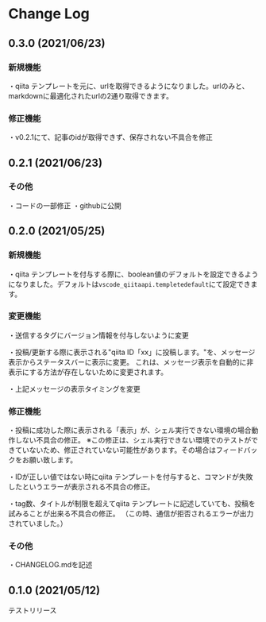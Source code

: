 # Change Log

## 0.3.0 (2021/06/23)

### 新規機能

・qiita テンプレートを元に、urlを取得できるようになりました。urlのみと、markdownに最適化されたurlの2通り取得できます。

### 修正機能

・v0.2.1にて、記事のidが取得できず、保存されない不具合を修正


## 0.2.1 (2021/06/23)

### その他

・コードの一部修正
・githubに公開

## 0.2.0 (2021/05/25)

### 新規機能

・qiita テンプレートを付与する際に、boolean値のデフォルトを設定できるようになりました。デフォルトは`vscode_qiitaapi.templetedefault`にて設定できます。

### 変更機能

・送信するタグにバージョン情報を付与しないように変更

・投稿/更新する際に表示される"qiita ID「xx」に投稿します。"を、メッセージ表示からステータスバーに表示に変更。
これは、メッセージ表示を自動的に非表示にする方法が存在しないために変更されます。

・上記メッセージの表示タイミングを変更

### 修正機能

・投稿に成功した際に表示される「表示」が、シェル実行できない環境の場合動作しない不具合の修正。
※この修正は、シェル実行できない環境でのテストができていないため、修正されていない可能性があります。その場合はフィードバックをお願い致します。

・IDが正しい値ではない時にqiita テンプレートを付与すると、コマンドが失敗したというエラーが表示される不具合の修正。

・tag数、タイトルが制限を超えてqiita テンプレートに記述していても、投稿を試みることが出来る不具合の修正。
（この時、通信が拒否されるエラーが出力されていました。）

### その他

・CHANGELOG.mdを記述



## 0.1.0 (2021/05/12)

テストリリース

